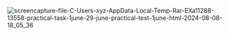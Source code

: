 ![screencapture-file-C-Users-xyz-AppData-Local-Temp-Rar-EXa11288-13558-practical-task-1june-29-june-practical-test-1june-html-2024-08-08-18_05_36](https://github.com/user-attachments/assets/38502ecf-7de1-4d57-8221-63ede1f23c9c)
